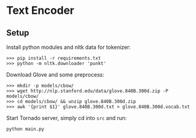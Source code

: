 # Text Encoder


## Setup

Install python modules and nltk data for tokenizer:

```shell
>>> pip install -r requirements.txt
>>> python -m nltk.downloader 'punkt'
```

Download Glove and some preprocess:

```shell
>>> mkdir -p models/cbow/
>>> wget http://nlp.stanford.edu/data/glove.840B.300d.zip -P models/cbow/
>>> cd models/cbow/ && unzip glove.840B.300d.zip
>>> awk '{print $1}' glove.840B.300d.txt > glove.840B.300d.vocab.txt
```

Start Tornado server, simply cd into `src` and run:
```
python main.py
```
